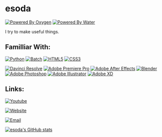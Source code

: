 # esoda
[![Powered By Oxygen](<https://img.shields.io/badge/powered by-oxygen-white?style=for-the-badge&labelColor=4D4D4D>)](#) [![Powered By Water](<https://img.shields.io/badge/powered by-water-blue?style=for-the-badge&labelColor=4D4D4D>)](#)

I try to make useful things.

## Familliar With:

[![Python](https://img.shields.io/badge/Python-3776AB?style=for-the-badge&logo=python&logoColor=white)](#)
[![Batch](https://img.shields.io/badge/Batch-4D4D4D?style=for-the-badge&logo=windowsterminal&logoColor=white)](#)
[![HTML5](https://img.shields.io/badge/HTML5-E34F26?style=for-the-badge&logo=html5&logoColor=white)](#)
[![CSS3](https://img.shields.io/badge/CSS3-1572B6?style=for-the-badge&logo=css3&logoColor=white)](#)

[![Davinci Resolve](<https://img.shields.io/badge/-Davinci Resolve-4D4D4D?style=for-the-badge>)](#)
[![Adobe Premiere Pro](<https://img.shields.io/badge/-Premiere Pro-9999FF?style=for-the-badge&logo=adobepremierepro&logoColor=white>)](#)
[![Adobe After Effects](<https://img.shields.io/badge/-After Effects-9999FF?style=for-the-badge&logo=adobeaftereffects&logoColor=white>)](#)
[![Blender](https://img.shields.io/badge/-Blender-F5792A?style=for-the-badge&logo=blender&logoColor=white)](#)
[![Adobe Photoshop](https://img.shields.io/badge/-Photoshop-31A8FF?style=for-the-badge&logo=adobephotoshop&logoColor=white)](#)
[![Adobe Illustrator](https://img.shields.io/badge/-Illustrator-FF9A00?style=for-the-badge&logo=adobeillustrator&logoColor=white)](#)
[![Adobe XD](https://img.shields.io/badge/-XD-FF61F6?style=for-the-badge&logo=adobexd&logoColor=white)](#)


## Links:
[![Youtube](https://img.shields.io/badge/YouTube-FF0000?style=for-the-badge&logo=youtube&logoColor=white)](https://www.youtube.com/channel/UCdamHTyE-YUIR8mvbUYPbCw)

[![Website](https://img.shields.io/badge/website-www.esoda.ga-white?style=for-the-badge&logo=html5&logoColor=white&labelColor=4D4D4D)](https://esoda.ga)

[![Email](https://img.shields.io/badge/Email-hello@esoda.ga-white?style=for-the-badge&logo=maildotru&logoColor=white&labelColor=4D4D4D)](mailto:hello@esoda.ga)

[![esoda's GitHub stats](https://github-readme-stats.vercel.app/api?username=e-soda&count_private=true&show_icons=true&theme=dark&hide_border=true&icon_color=FFFFFF&bg_color=4D4D4D&text_color=FFFFFF)](#)
